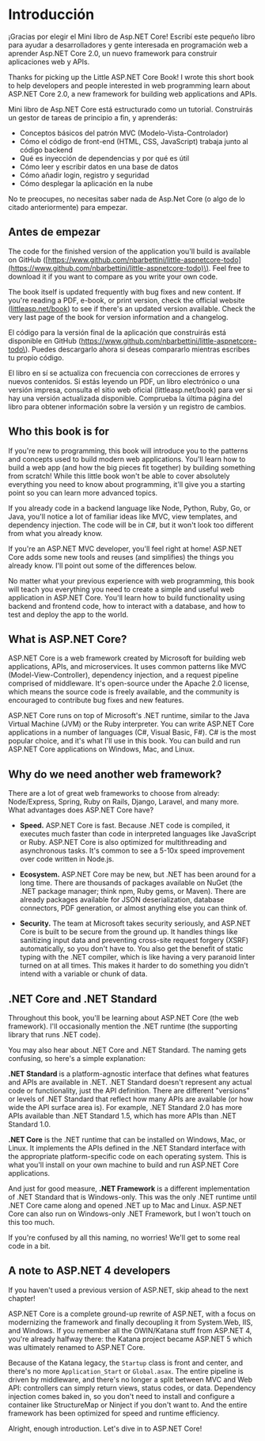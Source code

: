 # Introducción

¡Gracias por elegir el Mini libro de Asp.NET Core! Escribí este pequeño libro para ayudar a desarrolladores y gente interesada en programación web a aprender Asp.NET Core 2.0, un nuevo framework para construir aplicaciones web y APIs.

Thanks for picking up the Little ASP.NET Core Book! I wrote this short book to help developers and people interested in web programming learn about ASP.NET Core 2.0, a new framework for building web applications and APIs.

Mini libro de Asp.NET Core está estructurado como un tutorial. Construirás un gestor de tareas de principio a fin, y aprenderás:

* Conceptos básicos del patrón MVC \(Modelo-Vista-Controlador\)
* Cómo el código de front-end \(HTML, CSS, JavaScript\) trabaja junto al código backend
* Qué es inyección de dependencias y por qué es útil
* Cómo leer y escribir datos en una base de datos
* Cómo añadir login, registro y seguridad
* Cómo desplegar la aplicación en la nube

No te preocupes, no necesitas saber nada de Asp.Net Core \(o algo de lo citado anteriormente\) para empezar.

## Antes de empezar

The code for the finished version of the application you'll build is available on GitHub \([https://www.github.com/nbarbettini/little-aspnetcore-todo](https://www.github.com/nbarbettini/little-aspnetcore-todo)\). Feel free to download it if you want to compare as you write your own code.

The book itself is updated frequently with bug fixes and new content. If you're reading a PDF, e-book, or print version, check the official website \([littleasp.net/book](http://www.littleasp.net/book)\) to see if there's an updated version available. Check the very last page of the book for version information and a changelog.



El código para la versión final de la aplicación que construirás está disponible en GitHub \(https://www.github.com/nbarbettini/little-aspnetcore-todo\). Puedes descargarlo ahora si deseas compararlo mientras escribes tu propio código.

El libro en sí se actualiza con frecuencia con correcciones de errores y nuevos contenidos. Si estás leyendo un PDF, un libro electrónico o una versión impresa, consulta el sitio web oficial \(littleasp.net/book\) para ver si hay una versión actualizada disponible. Comprueba la última página del libro para obtener información sobre la versión y un registro de cambios.

## Who this book is for

If you're new to programming, this book will introduce you to the patterns and concepts used to build modern web applications. You'll learn how to build a web app \(and how the big pieces fit together\) by building something from scratch! While this little book won't be able to cover absolutely everything you need to know about programming, it'll give you a starting point so you can learn more advanced topics.

If you already code in a backend language like Node, Python, Ruby, Go, or Java, you'll notice a lot of familiar ideas like MVC, view templates, and dependency injection. The code will be in C\#, but it won't look too different from what you already know.

If you're an ASP.NET MVC developer, you'll feel right at home! ASP.NET Core adds some new tools and reuses \(and simplifies\) the things you already know. I'll point out some of the differences below.

No matter what your previous experience with web programming, this book will teach you everything you need to create a simple and useful web application in ASP.NET Core. You'll learn how to build functionality using backend and frontend code, how to interact with a database, and how to test and deploy the app to the world.

## What is ASP.NET Core?

ASP.NET Core is a web framework created by Microsoft for building web applications, APIs, and microservices. It uses common patterns like MVC \(Model-View-Controller\), dependency injection, and a request pipeline comprised of middleware. It's open-source under the Apache 2.0 license, which means the source code is freely available, and the community is encouraged to contribute bug fixes and new features.

ASP.NET Core runs on top of Microsoft's .NET runtime, similar to the Java Virtual Machine \(JVM\) or the Ruby interpreter. You can write ASP.NET Core applications in a number of languages \(C\#, Visual Basic, F\#\). C\# is the most popular choice, and it's what I'll use in this book. You can build and run ASP.NET Core applications on Windows, Mac, and Linux.

## Why do we need another web framework?

There are a lot of great web frameworks to choose from already: Node/Express, Spring, Ruby on Rails, Django, Laravel, and many more. What advantages does ASP.NET Core have?

* **Speed.** ASP.NET Core is fast. Because .NET code is compiled, it executes much faster than code in interpreted languages like JavaScript or Ruby. ASP.NET Core is also optimized for multithreading and asynchronous tasks. It's common to see a 5-10x speed improvement over code written in Node.js.

* **Ecosystem.** ASP.NET Core may be new, but .NET has been around for a long time. There are thousands of packages available on NuGet \(the .NET package manager; think npm, Ruby gems, or Maven\). There are already packages available for JSON deserialization, database connectors, PDF generation, or almost anything else you can think of.

* **Security.** The team at Microsoft takes security seriously, and ASP.NET Core is built to be secure from the ground up. It handles things like sanitizing input data and preventing cross-site request forgery \(XSRF\) automatically, so you don't have to. You also get the benefit of static typing with the .NET compiler, which is like having a very paranoid linter turned on at all times. This makes it harder to do something you didn't intend with a variable or chunk of data.

## .NET Core and .NET Standard

Throughout this book, you'll be learning about ASP.NET Core \(the web framework\). I'll occasionally mention the .NET runtime \(the supporting library that runs .NET code\).

You may also hear about .NET Core and .NET Standard. The naming gets confusing, so here's a simple explanation:

**.NET Standard** is a platform-agnostic interface that defines what features and APIs are available in .NET. .NET Standard doesn't represent any actual code or functionality, just the API definition. There are different "versions" or levels of .NET Standard that reflect how many APIs are available \(or how wide the API surface area is\). For example, .NET Standard 2.0 has more APIs available than .NET Standard 1.5, which has more APIs than .NET Standard 1.0.

**.NET Core** is the .NET runtime that can be installed on Windows, Mac, or Linux. It implements the APIs defined in the .NET Standard interface with the appropriate platform-specific code on each operating system. This is what you'll install on your own machine to build and run ASP.NET Core applications.

And just for good measure, **.NET Framework** is a different implementation of .NET Standard that is Windows-only. This was the only .NET runtime until .NET Core came along and opened .NET up to Mac and Linux. ASP.NET Core can also run on Windows-only .NET Framework, but I won't touch on this too much.

If you're confused by all this naming, no worries! We'll get to some real code in a bit.

## A note to ASP.NET 4 developers

If you haven't used a previous version of ASP.NET, skip ahead to the next chapter!

ASP.NET Core is a complete ground-up rewrite of ASP.NET, with a focus on modernizing the framework and finally decoupling it from System.Web, IIS, and Windows. If you remember all the OWIN/Katana stuff from ASP.NET 4, you're already halfway there: the Katana project became ASP.NET 5 which was ultimately renamed to ASP.NET Core.

Because of the Katana legacy, the `Startup` class is front and center, and there's no more `Application_Start` or `Global.asax`. The entire pipeline is driven by middleware, and there's no longer a split between MVC and Web API: controllers can simply return views, status codes, or data. Dependency injection comes baked in, so you don't need to install and configure a container like StructureMap or Ninject if you don't want to. And the entire framework has been optimized for speed and runtime efficiency.

Alright, enough introduction. Let's dive in to ASP.NET Core!

